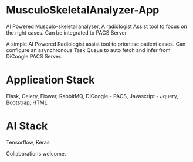 # MusculoSkeletalAnalyzer-App
AI Powered Musculo-skeletal analyser, A radiologist Assist tool to focus on the right cases. Can be integrated to PACS Server

A simple AI Powered Radiologist assist tool to prioritise patient cases. Can configure an asynchronous Task Queue to auto fetch and infer from DiCoogle PACS Server.

# Application Stack
Flask,
Celery, 
Flower,
RabbitMQ,
DiCoogle - PACS,
Javascript - Jquery,
Bootstrap,
HTML

# AI Stack 
Tensorflow, 
Keras

Collaborations welcome.

